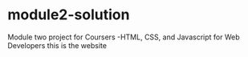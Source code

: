 # module2-solution
Module two project for Coursers -HTML, CSS, and Javascript for Web Developers
this is the website
